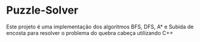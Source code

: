 # Puzzle-Solver
Este projeto é uma implementação dos algoritmos BFS, DFS, A* e Subida de encosta para resolver o problema do quebra cabeça utilizando C++
